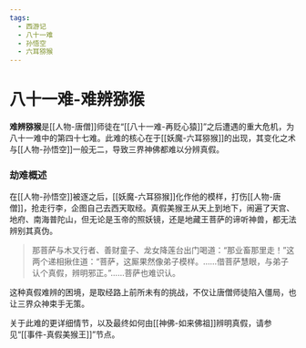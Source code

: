```yaml
---
tags:
  - 西游记
  - 八十一难
  - 孙悟空
  - 六耳猕猴
---
```

# 八十一难-难辨猕猴

**难辨猕猴**是[[人物-唐僧]]师徒在“[[八十一难-再贬心猿]]”之后遭遇的重大危机，为八十一难中的第四十七难。此难的核心在于[[妖魔-六耳猕猴]]的出现，其变化之术与[[人物-孙悟空]]一般无二，导致三界神佛都难以分辨真假。

### **劫难概述**
在[[人物-孙悟空]]被逐之后，[[妖魔-六耳猕猴]]化作他的模样，打伤[[人物-唐僧]]，抢走行李，企图自己去西天取经。真假美猴王从天上到地下，闹遍了天宫、地府、南海普陀山，但无论是玉帝的照妖镜，还是地藏王菩萨的谛听神兽，都无法辨别其真伪。
> 那菩萨与木叉行者、善财童子、龙女降莲台出门喝道：“那业畜那里走！”这两个递相揪住道：“菩萨，这厮果然像弟子模样。……借菩萨慧眼，与弟子认个真假，辨明邪正。”……菩萨也难识认。

这种真假难辨的困境，是取经路上前所未有的挑战，不仅让唐僧师徒陷入僵局，也让三界众神束手无策。

关于此难的更详细情节，以及最终如何由[[神佛-如来佛祖]]辨明真假，请参见“[[事件-真假美猴王]]”节点。
